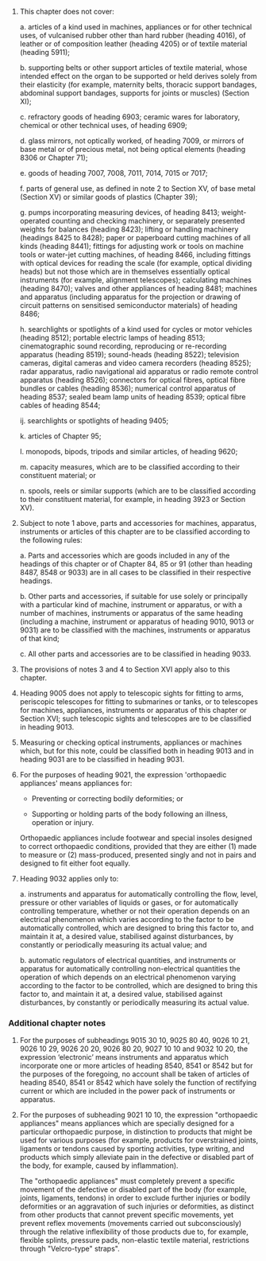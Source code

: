 1. This chapter does not cover:

    a. articles of a kind used in machines, appliances or for other technical uses, of vulcanised rubber other than hard rubber (heading 4016), of leather or of composition leather (heading 4205) or of textile material (heading 5911);
    
    b. supporting belts or other support articles of textile material, whose intended effect on the organ to be supported or held derives solely from their elasticity (for example, maternity belts, thoracic support bandages, abdominal support bandages, supports for joints or muscles) (Section XI);
    
    c. refractory goods of heading 6903; ceramic wares for laboratory, chemical or other technical uses, of heading 6909;
    
    d. glass mirrors, not optically worked, of heading 7009, or mirrors of base metal or of precious metal, not being optical elements (heading 8306 or Chapter 71);
    
    e. goods of heading 7007, 7008, 7011, 7014, 7015 or 7017;
    
    f. parts of general use, as defined in note 2 to Section XV, of base metal (Section XV) or similar goods of plastics (Chapter 39);
    
    g. pumps incorporating measuring devices, of heading 8413; weight-operated counting and checking machinery, or separately presented weights for balances (heading 8423); lifting or handling machinery (headings 8425 to 8428); paper or paperboard cutting machines of all kinds (heading 8441); fittings for adjusting work or tools on machine tools or water-jet cutting machines, of heading 8466, including fittings with optical devices for reading the scale (for example, optical dividing heads) but not those which are in themselves essentially optical instruments (for example, alignment telescopes); calculating machines (heading 8470); valves and other appliances of heading 8481; machines and apparatus (including apparatus for the projection or drawing of circuit patterns on sensitised semiconductor materials) of heading 8486;
    
    h. searchlights or spotlights of a kind used for cycles or motor vehicles (heading 8512); portable electric lamps of heading 8513; cinematographic sound recording, reproducing or re-recording apparatus (heading 8519); sound-heads (heading 8522); television cameras, digital cameras and video camera recorders (heading 8525); radar apparatus, radio navigational aid apparatus or radio remote control apparatus (heading 8526); connectors for optical fibres, optical fibre bundles or cables (heading 8536); numerical control apparatus of heading 8537; sealed beam lamp units of heading 8539; optical fibre cables of heading 8544;
    
    ij. searchlights or spotlights of heading 9405;
    
    k. articles of Chapter 95;
    
    l. monopods, bipods, tripods and similar articles, of heading 9620;
    
    m. capacity measures, which are to be classified according to their constituent material; or
    
    n. spools, reels or similar supports (which are to be classified according to their constituent material, for example, in heading 3923 or Section XV).

2. Subject to note 1 above, parts and accessories for machines, apparatus, instruments or articles of this chapter are to be classified according to the following rules:

    a. Parts and accessories which are goods included in any of the headings of this chapter or of Chapter 84, 85 or 91 (other than heading 8487, 8548 or 9033) are in all cases to be classified in their respective headings.
    
    b. Other parts and accessories, if suitable for use solely or principally with a particular kind of machine, instrument or apparatus, or with a number of machines, instruments or apparatus of the same heading (including a machine, instrument or apparatus of heading 9010, 9013 or 9031) are to be classified with the machines, instruments or apparatus of that kind;
    
    c. All other parts and accessories are to be classified in heading 9033.

3. The provisions of notes 3 and 4 to Section XVI apply also to this chapter.

4. Heading 9005 does not apply to telescopic sights for fitting to arms, periscopic telescopes for fitting to submarines or tanks, or to telescopes for machines, appliances, instruments or apparatus of this chapter or Section XVI; such telescopic sights and telescopes are to be classified in heading 9013.

5. Measuring or checking optical instruments, appliances or machines which, but for this note, could be classified both in heading 9013 and in heading 9031 are to be classified in heading 9031.

6. For the purposes of heading 9021, the expression 'orthopaedic appliances' means appliances for:

    - Preventing or correcting bodily deformities; or
    
    - Supporting or holding parts of the body following an illness, operation or injury.
    
    Orthopaedic appliances include footwear and special insoles designed to correct orthopaedic conditions, provided that they are either (1) made to measure or (2) mass-produced, presented singly and not in pairs and designed to fit either foot equally.

7. Heading 9032 applies only to:

    a. instruments and apparatus for automatically controlling the flow, level, pressure or other variables of liquids or gases, or for automatically controlling temperature, whether or not their operation depends on an electrical phenomenon which varies according to the factor to be automatically controlled, which are designed to bring this factor to, and maintain it at, a desired value, stabilised against disturbances, by constantly or periodically measuring its actual value; and
    
    b. automatic regulators of electrical quantities, and instruments or apparatus for automatically controlling non-electrical quantities the operation of which depends on an electrical phenomenon varying according to the factor to be controlled, which are designed to bring this factor to, and maintain it at, a desired value, stabilised against disturbances, by constantly or periodically measuring its actual value.

### Additional chapter notes

1. For the purposes of subheadings 9015 30 10, 9025 80 40, 9026 10 21, 9026 10 29, 9026 20 20, 9026 80 20, 9027 10 10 and 9032 10 20, the expression ‘electronic’ means instruments and apparatus which incorporate one or more articles of heading 8540, 8541 or 8542 but for the purposes of the foregoing, no account shall be taken of articles of heading 8540, 8541 or 8542 which have solely the function of rectifying current or which are included in the power pack of instruments or apparatus.

2. For the purposes of subheading 9021 10 10, the expression "orthopaedic appliances" means appliances which are specially designed for a particular orthopaedic purpose, in distinction to products that might be used for various purposes (for example, products for overstrained joints, ligaments or tendons caused by sporting activities, type writing, and products which simply alleviate pain in the defective or disabled part of the body, for example, caused by inflammation).

    The "orthopaedic appliances" must completely prevent a specific movement of the defective or disabled part of the body (for example, joints, ligaments, tendons) in order to exclude further injuries or bodily deformities or an aggravation of such injuries or deformities, as distinct from other products that cannot prevent specific movements, yet prevent reflex movements (movements carried out subconsciously) through the relative inflexibility of those products due to, for example, flexible splints, pressure pads, non-elastic textile material, restrictions through "Velcro-type" straps".